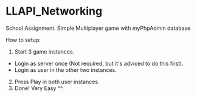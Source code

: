 # LLAPI_Networking
School Assignment. Simple Multiplayer game with myPhpAdmin database

How to setup:
1. Start 3 game instances.
  - Login as server once (Not required, but it's adviced to do this first).
  - Login as user in the other two instances.
  
2. Press Play in both user instances.
3. Done! Very Easy ^^.
